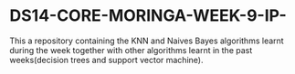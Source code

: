 # DS14-CORE-MORINGA-WEEK-9-IP-
This a repository containing the KNN and Naives Bayes algorithms learnt during the week together with other algorithms learnt in the past weeks(decision trees and support vector machine).
